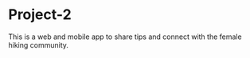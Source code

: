 # Project-2
This is a web and mobile app to share tips and connect with the female hiking community.
